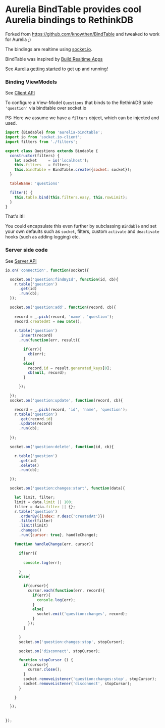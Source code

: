 # Aurelia BindTable provides cool Aurelia bindings to RethinkDB

Forked from https://github.com/knowthen/BindTable and tweaked to work for Aurelia ;)

The bindings are realtime using [socket.io](https://github.com/Automattic/socket.io). 

BindTable was inspired by [Build Realtime Apps](http://knowthen.com/episode-10-building-realtime-applications-just-got-easy/)

See [Aurelia getting started](https://gist.github.com/kristianmandrup/e1099f54bbb7f6968af7) to get up and running!

### Binding ViewModels

See [Client API](http://socket.io/docs/client-api/)

To configure a View-Model `Questions` that binds to the RethinkDB table `'question'` via bindtable over socket.io

PS: Here we assume we have a `filters` object, which can be injected and used.

```javascript
import {Bindable} from 'aurelia-bindtable';
import io from 'socket.io-client';
import filters from './filters';

export class Questions extends Bindable {
  constructor(filters) {  
    let socket     = io('localhost');
    this.filters   = filters;
    this.bindTable = BindTable.create({socket: socket});
  }

  tableName: 'questions'

  filter() {
    this.table.bind(this.filters.easy, this.rowLimit);
  }
}
```

That's it!!

You could encapsulate this even further by subclassing `Bindable` and set your own defaults such as `socket`, filters, custom `activate` and `deactivate` hooks (such as adding logging) etc.

### Server side code

See [Server API](http://socket.io/docs/server-api)

```javascript
io.on('connection', function(socket){

  socket.on('question:findById', function(id, cb){
    r.table('question')
      .get(id)
      .run(cb);
  });

  socket.on('question:add', function(record, cb){
    
    record = _.pick(record, 'name', 'question');
    record.createdAt = new Date();
    
    r.table('question')
      .insert(record)
      .run(function(err, result){

        if(err){
          cb(err);
        }
        else{
          record.id = result.generated_keys[0];
          cb(null, record);
        }

      });

  });
  socket.on('question:update', function(record, cb){

    record = _.pick(record, 'id', 'name', 'question');
    r.table('question')
      .get(record.id)
      .update(record)
      .run(cb);
    
  });

  socket.on('question:delete', function(id, cb){

    r.table('question')
      .get(id)
      .delete()
      .run(cb);

  });

  socket.on('question:changes:start', function(data){

    let limit, filter;
    limit = data.limit || 100; 
    filter = data.filter || {};
    r.table('question')
      .orderBy({index: r.desc('createdAt')})
      .filter(filter)
      .limit(limit)
      .changes()
      .run({cursor: true}, handleChange);

    function handleChange(err, cursor){

      if(err){
        
        console.log(err); 
      
      }
      else{

        if(cursor){
          cursor.each(function(err, record){
            if(err){
              console.log(err);
            }
            else{
              socket.emit('question:changes', record);
            }
          });
        }

      }
      socket.on('question:changes:stop', stopCursor);

      socket.on('disconnect', stopCursor);

      function stopCursor () {
        if(cursor){
          cursor.close();
        }
        socket.removeListener('question:changes:stop', stopCursor);
        socket.removeListener('disconnect', stopCursor);
      }

    }

  });
  
  
});


```